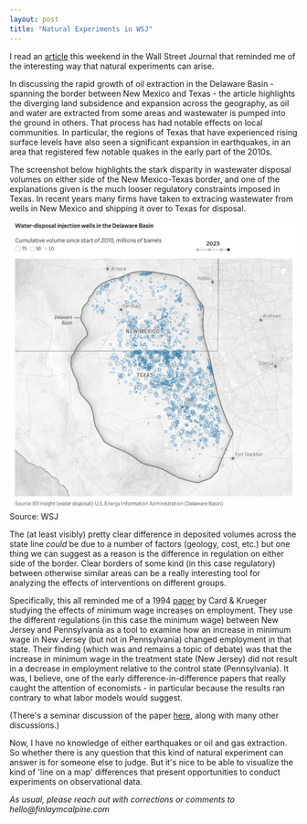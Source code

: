 ```yaml
---
layout: post
title: "Natural Experiments in WSJ"
---
```


I read an [article](https://www.wsj.com/business/energy-oil/in-americas-biggest-oil-field-the-ground-is-swelling-and-buckling-9d66eb42?mod=hp_lead_pos9) this weekend in the Wall Street Journal that reminded me of the interesting way that natural experiments can arise. 

In discussing the rapid growth of oil extraction in the Delaware Basin - spanning the border between New Mexico and Texas - the article highlights the diverging land subsidence and expansion across the geography, as oil and water are extracted from some areas and wastewater is pumped into the ground in others. That process has had notable effects on local communities. In particular, the regions of Texas that have experienced rising surface levels have also seen a significant expansion in earthquakes, in an area that registered few notable quakes in the early part of the 2010s.

The screenshot below highlights the stark disparity in wastewater disposal volumes on either side of the New Mexico-Texas border, and one of the explanations given is the much looser regulatory constraints imposed in Texas. In recent years many firms have taken to extracing wastewater from wells in New Mexico and shipping it over to Texas for disposal.

![Water disposal in the Delaware Basin](../docs/assets/images/wsj-article-permian-apr2024.png)Source: WSJ

The (at least visibly) pretty clear difference in deposited volumes across the state line _could_ be due to a number of factors (geology, cost, etc.) but one thing we can suggest as a reason is the difference in regulation on either side of the border. Clear borders of some kind (in this case regulatory) between otherwise similar areas can be a really interesting tool for analyzing the effects of interventions on different groups. 

Specifically, this all reminded me of a 1994 [paper](https://davidcard.berkeley.edu/papers/njmin-aer.pdf) by Card & Krueger studying the effects of minimum wage increases on employment. They use the different regulations (in this case the minimum wage) between New Jersey and Pennsylvania as a tool to examine how an increase in minimum wage in New Jersey (but not in Pennsylvania) changed employment in that state. Their finding (which was and remains a topic of debate) was that the increase in minimum wage in the treatment state (New Jersey) did not result in a decrease in employment relative to the control state (Pennsylvania). It was, I believe, one of the early difference-in-difference papers that really caught the attention of economists - in particular because the results ran contrary to what labor models would suggest.

(There's a seminar discussion of the paper [here](https://www.eco.uc3m.es/docencia/EconomiaAplicada/materiales/CardKrueger94_en.pdf), along with many other discussions.)

Now, I have no knowledge of either earthquakes or oil and gas extraction. So whether there is any question that this kind of natural experiment can answer is for someone else to judge. But it's nice to be able to visualize the kind of 'line on a map' differences that present opportunities to conduct experiments on observational data.

_As usual, please reach out with corrections or comments to hello@finlaymcalpine.com_